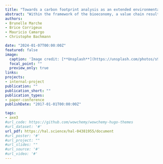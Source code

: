 ```yaml
---
title: "Towards a carbon footprint analysis as an extended environmental indicator for roadside maintenance strategies: a multiscale perspective"
abstract: "Within the framework of the bioeconomy, a value chain resulting from the valorization of grass roadside verges maintenance activities is currently emerging. It represents a potential sink of biomass which could be valorized as source of energy (heat or electricity) or others applications, thanks to the availability of technologies and the growing biomass demand. However, the assessment of these emerging activities could not any longer be made exclusively under technical and economic considerations. As a consequence, there is an urgent need to evaluate these new activities from a more holistic manner, especially regarding their environmental impact. The present paper aims to introduce the carbon footprint analysis as an environmental indicator for establishing the relevance of the maintenance strategies with and without biomass recovery. Results show that the carbon footprint of this emerging valorization value chain could be positive, compared to the traditional maintenance strategy when including the valorization activities."
authors:
- Brunelle Marche
- Brice Corrigeux 
- Mauricio Camargo
- Christophe Bachmann

date: "2024-01-07T00:00:00Z"
featured: false
image:
  caption: 'Image credit: [**Unsplash**](https://unsplash.com/photos/s9CC2SKySJM)'
  focal_point: ""
  preview_only: true
links:
projects:
- internal-project
publication: ""
publication_short: ""
publication_types:
- paper-conference
publishDate: "2017-01-01T00:00:00Z"

tags:
- axe3
#url_code: https://github.com/wowchemy/wowchemy-hugo-themes
#url_dataset: '#'
url_pdf: https://hal.science/hal-04381955/document
#url_poster: '#'
#url_project: ""
#url_slides: ""
#url_source: '#'
#url_video: '#'
---
```


